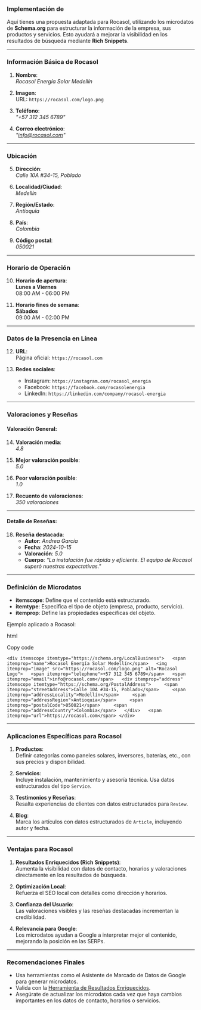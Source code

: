 ### Implementación de 

Aquí tienes una propuesta adaptada para Rocasol, utilizando los microdatos de **Schema.org** para estructurar la información de la empresa, sus productos y servicios. Esto ayudará a mejorar la visibilidad en los resultados de búsqueda mediante **Rich Snippets**.

---

### **Información Básica de Rocasol**

1. **Nombre**:  
    _Rocasol Energía Solar Medellín_
    
2. **Imagen**:  
    URL: `https://rocasol.com/logo.png`
    
3. **Teléfono**:  
    _"+57 312 345 6789"_
    
4. **Correo electrónico**:  
    _"info@rocasol.com"_
    

---

### **Ubicación**

5. **Dirección**:  
    _Calle 10A #34-15, Poblado_
    
6. **Localidad/Ciudad**:  
    _Medellín_
    
7. **Región/Estado**:  
    _Antioquia_
    
8. **País**:  
    _Colombia_
    
9. **Código postal**:  
    _050021_
    

---

### **Horario de Operación**

10. **Horario de apertura**:  
    **Lunes a Viernes**  
    08:00 AM - 06:00 PM
    
11. **Horario fines de semana**:  
    **Sábados**  
    09:00 AM - 02:00 PM
    

---

### **Datos de la Presencia en Línea**

12. **URL**:  
    Página oficial: `https://rocasol.com`
    
13. **Redes sociales**:
    
    - Instagram: `https://instagram.com/rocasol_energia`
    - Facebook: `https://facebook.com/rocasolenergia`
    - LinkedIn: `https://linkedin.com/company/rocasol-energia`

---

### **Valoraciones y Reseñas**

#### Valoración General:

14. **Valoración media**:  
    _4.8_
    
15. **Mejor valoración posible**:  
    _5.0_
    
16. **Peor valoración posible**:  
    _1.0_
    
17. **Recuento de valoraciones**:  
    _350 valoraciones_
    

---

#### Detalle de Reseñas:

18. **Reseña destacada**:
    - **Autor**: _Andrea García_
    - **Fecha**: _2024-10-15_
    - **Valoración**: _5.0_
    - **Cuerpo**: _"La instalación fue rápida y eficiente. El equipo de Rocasol superó nuestras expectativas."_

---

### **Definición de Microdatos**

- **itemscope**: Define que el contenido está estructurado.
- **itemtype**: Especifica el tipo de objeto (empresa, producto, servicio).
- **itemprop**: Define las propiedades específicas del objeto.

Ejemplo aplicado a Rocasol:

html

Copy code

`<div itemscope itemtype="https://schema.org/LocalBusiness">   <span itemprop="name">Rocasol Energía Solar Medellín</span>   <img itemprop="image" src="https://rocasol.com/logo.png" alt="Rocasol Logo">   <span itemprop="telephone">+57 312 345 6789</span>   <span itemprop="email">info@rocasol.com</span>   <div itemprop="address" itemscope itemtype="https://schema.org/PostalAddress">     <span itemprop="streetAddress">Calle 10A #34-15, Poblado</span>     <span itemprop="addressLocality">Medellín</span>     <span itemprop="addressRegion">Antioquia</span>     <span itemprop="postalCode">050021</span>     <span itemprop="addressCountry">Colombia</span>   </div>   <span itemprop="url">https://rocasol.com</span> </div>`

---

### **Aplicaciones Específicas para Rocasol**

1. **Productos**:  
    Definir categorías como paneles solares, inversores, baterías, etc., con sus precios y disponibilidad.
    
2. **Servicios**:  
    Incluye instalación, mantenimiento y asesoría técnica. Usa datos estructurados del tipo `Service`.
    
3. **Testimonios y Reseñas**:  
    Resalta experiencias de clientes con datos estructurados para `Review`.
    
4. **Blog**:  
    Marca los artículos con datos estructurados de `Article`, incluyendo autor y fecha.
    

---

### **Ventajas para Rocasol**

1. **Resultados Enriquecidos (Rich Snippets)**:  
    Aumenta la visibilidad con datos de contacto, horarios y valoraciones directamente en los resultados de búsqueda.
    
2. **Optimización Local**:  
    Refuerza el SEO local con detalles como dirección y horarios.
    
3. **Confianza del Usuario**:  
    Las valoraciones visibles y las reseñas destacadas incrementan la credibilidad.
    
4. **Relevancia para Google**:  
    Los microdatos ayudan a Google a interpretar mejor el contenido, mejorando la posición en las SERPs.
    

---

### **Recomendaciones Finales**

- Usa herramientas como el Asistente de Marcado de Datos de Google para generar microdatos.
- Valida con la [Herramienta de Resultados Enriquecidos](https://search.google.com/test/rich-results).
- Asegúrate de actualizar los microdatos cada vez que haya cambios importantes en los datos de contacto, horarios o servicios.